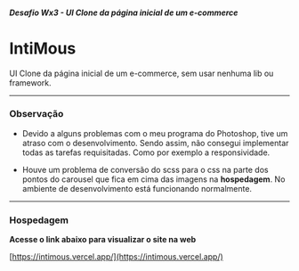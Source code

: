 ##### Desafio Wx3 - UI Clone da página inicial de um e-commerce

# IntiMous

UI Clone da página inicial de um e-commerce, sem usar nenhuma lib ou framework. 

------------

### Observação

- Devido a alguns problemas com o meu programa do Photoshop, tive um atraso com o desenvolvimento. Sendo assim, não consegui implementar todas as tarefas requisitadas. Como por exemplo a responsividade.

- Houve um problema de conversão do scss para o css na parte dos pontos do carousel que fica em cima das imagens na **hospedagem**. No ambiente de desenvolvimento está funcionando normalmente.

------------

### Hospedagem

**Acesse o link abaixo para visualizar o site na web**

[https://intimous.vercel.app/](https://intimous.vercel.app/)
